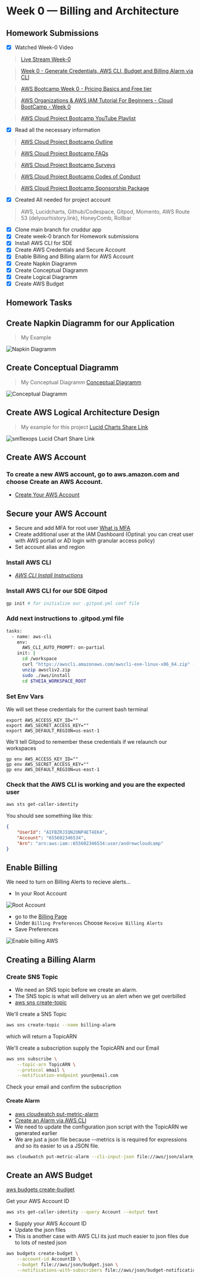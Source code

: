   # Week 0 — Billing and Architecture

  ## Homework Submissions

  - [x] Watched Week-0 Video 
  > [Live Stream Week-0](https://www.youtube.com/watch?v=SG8blanhAOg&list=PLBfufR7vyJJ7k25byhRXJldB5AiwgNnWv&index=13)

  > [Week 0 - Generate Credentials, AWS CLI, Budget and Billing Alarm via CLI](https://www.youtube.com/watch?v=OdUnNuKylHg)

  > [AWS Bootcamp Week 0 - Pricing Basics and Free tier](https://www.youtube.com/watch?v=OVw3RrlP-sI&list=PLBfufR7vyJJ7k25byhRXJldB5AiwgNnWv&index=14) 

  > [AWS Organizations & AWS IAM Tutorial For Beginners - Cloud BootCamp - Week 0](https://www.youtube.com/watch?v=4EMWBYVggQI&list=PLBfufR7vyJJ7k25byhRXJldB5AiwgNnWv&index=16)

  > [AWS Cloud Project Bootcamp YouTube Playlist](https://youtube.com/playlist?list=PLBfufR7vyJJ7k25byhRXJldB5AiwgNnWv)

  - [x] Read all the necessary information

  > [AWS Cloud Project Bootcamp Outline](https://docs.google.com/document/d/19XMyd5zCk7S9QT2q1_Cg-wvbnBwOge7EgzgvtVCgcz0/edit?usp=sharing)

  > [AWS Cloud Project Bootcamp FAQs](https://docs.google.com/document/d/1VEs2i_tm1FxUatu1ZfUZH8EEVlhN9XWpVDvqg7GYeKM/edit?usp=sharing)
  
  > [AWS Cloud Project Bootcamp Surveys](https://docs.google.com/document/d/1XWuCvo2HkCUhqMpJiv0K5fJDKWkkO6AoXP8rnT39vkk/edit?usp=sharing)

  > [AWS Cloud Project Bootcamp Codes of Conduct](https://docs.google.com/document/d/1Rutvjt1uBtq_SbDg-0cmImjHqq5IvGK8FIzW1L-9FDk/edit?usp=sharing)

  > [AWS Cloud Project Bootcamp Sponsorship Package](https://docs.google.com/document/d/1FpVI2fZaji-q2xPj8BIxOWjUjnd7wsYZfxqFc1aa0VY/edit?usp=sharing)
    
  - [x] Created All needed for project account

  > AWS, Lucidcharts, Github/Codespace, Gitpod, Momento, AWS Route 53 (delyourhistory.link), HoneyComb, Rollbar 

  - [x] Clone main branch for cruddur app 
  - [x] Create week-0 branch for Homework submissions 
  - [x] Install AWS CLI for SDE 
  - [x] Create AWS Credentials and Secure Account 
  - [x] Enable Billing and Billing alarm for AWS Account
  - [x] Create Napkin Diagramm
  - [x] Create Conceptual Diagramm
  - [x] Create Logical Diagramm
  - [x] Create AWS Budget

  ## Homework Tasks
  ## Create Napkin Diagramm for our Application

  > My Example

  ![Napkin Diagramm](assets/napkin_diagramm_aws_bootcamp.jpg)

  ## Create Conceptual Diagramm

  > My Conceptual Diagramm [Conceptual Diagramm](https://lucid.app/lucidchart/47e0b332-5cb0-4a44-be38-129df91d194c/edit?viewport_loc=71%2C21%2C2113%2C1201%2C0_0&invitationId=inv_0c80c396-af0e-4f34-a650-8be042ab3ad8)

  ![Conceptual Diagramm](assets/Week-0%20Conceptual%20Diagramm.jpeg)

  ## Create AWS Logical Architecture Design

  > My example for this project [Lucid Charts Share Link](https://lucid.app/lucidchart/eb621a17-c846-41d6-8a65-f4f78e24fe99/edit?viewport_loc=-349%2C-358%2C3801%2C2161%2C0_0&invitationId=inv_f4254ef2-6662-43ed-8a9f-941cd1dd9a2a)

  ![sm1lexops Lucid Chart Share Link](assets/AWS%20Week-0%20Architecting%20and%20Billing.jpeg)
  ## Create AWS Account

  ### To create a new AWS account, go to aws.amazon.com and choose Create an AWS Account.

  - [Create Your AWS Account](https://aws.amazon.com/getting-started/guides/setup-environment/module-one/)

  ## Secure your AWS Account

  - Secure and add MFA for root user [What is MFA](https://docs.aws.amazon.com/IAM/latest/UserGuide/introduction.html)
  - Create additional user at the IAM Dashboard (Optinal: you can creat user with AWS portall or AD login with granular access policy)
  - Set account alias and region
  ### Install AWS CLI

  - [*AWS CLI Install Instructions*](https://docs.aws.amazon.com/cli/latest/userguide/getting-started-version.html)

  ### Install AWS CLI for our SDE Gitpod

  ```sh
  gp init # for initialize our .gitpod.yml conf file
  ```
  ### Add next instructions to .gitpod.yml file

  ```sh
  tasks:
    - name: aws-cli
      env:
        AWS_CLI_AUTO_PROMPT: on-partial
      init: |
        cd /workspace
        curl "https://awscli.amazonaws.com/awscli-exe-linux-x86_64.zip" -o "awscliv2.zip"
        unzip awscliv2.zip
        sudo ./aws/install
        cd $THEIA_WORKSPACE_ROOT
  ```
  ### Set Env Vars

  We will set these credentials for the current bash terminal
  ```
  export AWS_ACCESS_KEY_ID=""
  export AWS_SECRET_ACCESS_KEY=""
  export AWS_DEFAULT_REGION=us-east-1
  ```

  We'll tell Gitpod to remember these credentials if we relaunch our workspaces
  ```
  gp env AWS_ACCESS_KEY_ID=""
  gp env AWS_SECRET_ACCESS_KEY=""
  gp env AWS_DEFAULT_REGION=us-east-1
  ```

  ### Check that the AWS CLI is working and you are the expected user

  ```sh
  aws sts get-caller-identity
  ```

  You should see something like this:
  ```json
  {
      "UserId": "AIFBZRJIQN2ONP4ET4EK4",
      "Account": "655602346534",
      "Arn": "arn:aws:iam::655602346534:user/andrewcloudcamp"
  }
  ```

  ## Enable Billing 

  We need to turn on Billing Alerts to recieve alerts...


  - In your Root Account

  ![Root Account](assets/id_aws.jpg)

  - go to the [Billing Page](https://console.aws.amazon.com/billing/)
  - Under `Billing Preferences` Choose `Receive Billing Alerts`
  - Save Preferences

  ![Enable billing AWS](assets/billing_aws.jpg)
  ## Creating a Billing Alarm

  ### Create SNS Topic

  - We need an SNS topic before we create an alarm.
  - The SNS topic is what will delivery us an alert when we get overbilled
  - [aws sns create-topic](https://docs.aws.amazon.com/cli/latest/reference/sns/create-topic.html)

  We'll create a SNS Topic
  ```sh
  aws sns create-topic --name billing-alarm
  ```
  which will return a TopicARN

  We'll create a subscription supply the TopicARN and our Email
  ```sh
  aws sns subscribe \
      --topic-arn TopicARN \
      --protocol email \
      --notification-endpoint your@email.com
  ```

  Check your email and confirm the subscription

  #### Create Alarm

  - [aws cloudwatch put-metric-alarm](https://docs.aws.amazon.com/cli/latest/reference/cloudwatch/put-metric-alarm.html)
  - [Create an Alarm via AWS CLI](https://aws.amazon.com/premiumsupport/knowledge-center/cloudwatch-estimatedcharges-alarm/)
  - We need to update the configuration json script with the TopicARN we generated earlier
  - We are just a json file because --metrics is is required for expressions and so its easier to us a JSON file.

  ```sh
  aws cloudwatch put-metric-alarm --cli-input-json file://aws/json/alarm_config.json
  ```

  ## Create an AWS Budget

  [aws budgets create-budget](https://docs.aws.amazon.com/cli/latest/reference/budgets/create-budget.html)

  Get your AWS Account ID
  ```sh
  aws sts get-caller-identity --query Account --output text
  ```

  - Supply your AWS Account ID
  - Update the json files
  - This is another case with AWS CLI its just much easier to json files due to lots of nested json

  ```sh
  aws budgets create-budget \
      --account-id AccountID \
      --budget file://aws/json/budget.json \
      --notifications-with-subscribers file://aws/json/budget-notifications-with-subscribers.json
  ```